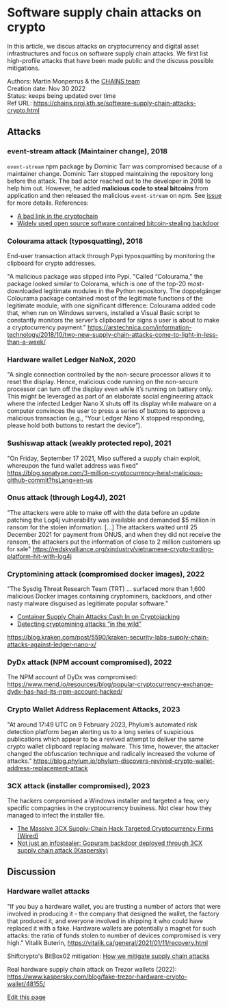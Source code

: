 # Software supply chain attacks on crypto

In this article, we discus attacks on cryptocurrency and digital asset infrastructures and focus on software supply chain attacks.
We first list high-profile attacks that have been made public and the discuss possible mitigations.

Authors: Martin Monperrus & the [CHAINS team](https://chains.proj.kth.se/)  
Creation date: Nov 30 2022  
Status: keeps being updated over time  
Ref URL: <https://chains.proj.kth.se/software-supply-chain-attacks-crypto.html>  

## Attacks

### event-stream attack (Maintainer change), 2018

`event-stream` npm package by Dominic Tarr was compromised because of a maintainer change.
Dominic Tarr stopped maintaining the repository long before the attack. The bad actor reached out
to the developer in 2018 to help him out. However, he added **malicious code to steal bitcoins**
from application and then released the malicious `event-stream` on npm. See
[issue](https://github.com/dominictarr/event-stream/issues/116) for more details. References:

* [A bad link in the cryptochain](https://www.kaspersky.com/blog/copay-supply-chain-attack/24786/)
* [Widely used open source software contained bitcoin-stealing backdoor](https://arstechnica.com/information-technology/2018/11/hacker-backdoors-widely-used-open-source-software-to-steal-bitcoin/)

### Colourama attack (typosquatting), 2018

End-user transaction attack through Pypi typosquatting by monitoring the clipboard for crypto addresses.

"A malicious package was slipped into Pypi. "Called “Colourama,” the package looked similar to Colorama, which is one of the top-20 most-downloaded legitimate modules in the Python repository. The doppelgänger Colourama package contained most of the legitimate functions of the legitimate module, with one significant difference: Colourama added code that, when run on Windows servers, installed a Visual Basic script to constantly monitors the server’s clipboard for signs a user is about to make a cryptocurrency payment."
<https://arstechnica.com/information-technology/2018/10/two-new-supply-chain-attacks-come-to-light-in-less-than-a-week/>

### Hardware wallet Ledger NaNoX, 2020

"A single connection controlled by the non-secure processor allows it to reset the display. Hence, malicious code running on the non-secure processor can turn off the display even while it’s running on battery only. This might be leveraged as part of an elaborate social engineering attack where the infected Ledger Nano X shuts off its display while malware on a computer convinces the user to press a series of buttons to approve a malicious transaction (e.g., “Your Ledger Nano X stopped responding, please hold both buttons to restart the device”).

### Sushiswap attack (weakly protected repo), 2021

"On Friday, September 17 2021, Miso suffered a supply chain exploit, whereupon the fund wallet address was fixed"
<https://blog.sonatype.com/3-million-cryptocurrency-heist-malicious-github-commit?hsLang=en-us>

### Onus attack (through Log4J), 2021

"The attackers were able to make off with the data before an update patching the Log4j vulnerability was available and demanded $5 million in ransom for the stolen information. [...] The attackers waited until 25 December 2021 for payment from ONUS, and when they did not receive the ransom, the attackers put the information of close to 2 million customers up for sale"
<https://redskyalliance.org/xindustry/vietnamese-crypto-trading-platform-hit-with-log4j>

### Cryptomining attack (compromised docker images), 2022

"The Sysdig Threat Research Team (TRT) ... surfaced more than 1,600 malicious Docker images containing cryptominers, backdoors, and other nasty malware disguised as legitimate popular software."

* [Container Supply Chain Attacks Cash In on Cryptojacking](https://www.darkreading.com/attacks-breaches/container-supply-chain-attacks-cashing-in-on-cryptojacking)
* [Detecting cryptomining attacks “in the wild”](https://sysdig.com/blog/detecting-cryptomining-attacks-in-the-wild/)

 <https://blog.kraken.com/post/5590/kraken-security-labs-supply-chain-attacks-against-ledger-nano-x/>
 
### DyDx attack (NPM account compromised), 2022

The NPM account of DyDx was compromised: <https://www.mend.io/resources/blog/popular-cryptocurrency-exchange-dydx-has-had-its-npm-account-hacked/>

### Crypto Wallet Address Replacement Attacks, 2023
"At around 17:49 UTC on 9 February 2023, Phylum’s automated risk detection platform began alerting us to a long series of suspicious publications which appear to be a revived attempt to deliver the same crypto wallet clipboard replacing malware. This time, however, the attacker changed the obfuscation technique and radically increased the volume of attacks."
<https://blog.phylum.io/phylum-discovers-revived-crypto-wallet-address-replacement-attack>

### 3CX attack (installer compromised), 2023

The hackers compromised a Windows installer and targeted a few, very specific compagnies in the cryptocurrency business. Not clear how they managed to infect the installer file.

* [The Massive 3CX Supply-Chain Hack Targeted Cryptocurrency Firms (Wired)](https://www.wired.com/story/3cx-supply-chain-attack-north-korea-cryptocurrency-targets/)
* [Not just an infostealer: Gopuram backdoor deployed through 3CX supply chain attack (Kaspersky)](https://securelist.com/gopuram-backdoor-deployed-through-3cx-supply-chain-attack/109344/)
 
## Discussion

### Hardware wallet attacks

"If you buy a hardware wallet, you are trusting a number of actors that were involved in producing it - the company that designed the wallet, the factory that produced it, and everyone involved in shipping it who could have replaced it with a fake. Hardware wallets are potentially a magnet for such attacks: the ratio of funds stolen to number of devices compromised is very high."
Vitalik Buterin, <https://vitalik.ca/general/2021/01/11/recovery.html>

Shiftcrypto's BitBox02 mitigation:  [How we mitigate supply chain attacks](https://shiftcrypto.ch/blog/supply-chain-attacks/)

Real hardware supply chain attack on Trezor wallets (2022): <https://www.kaspersky.com/blog/fake-trezor-hardware-crypto-wallet/48155/>


[Edit this page](https://github.com/chains-project/chains-project.github.io/edit/main/software-supply-chain-attacks-crypto.md)
